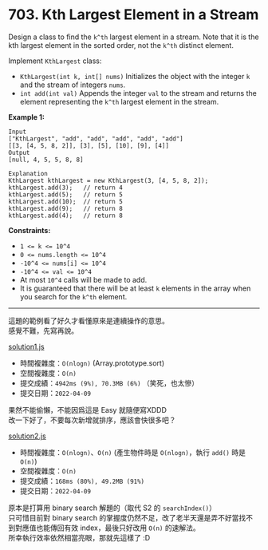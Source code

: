 # 703. Kth Largest Element in a Stream

Design a class to find the `k^th` largest element in a stream. Note that it is the kth largest element in the sorted order, not the `k^th` distinct element.

Implement `KthLargest` class:

* `KthLargest(int k, int[] nums)` Initializes the object with the integer `k` and the stream of integers `nums`.
* `int add(int val)` Appends the integer `val` to the stream and returns the element representing the `k^th` largest element in the stream.
 

**Example 1:**
```
Input
["KthLargest", "add", "add", "add", "add", "add"]
[[3, [4, 5, 8, 2]], [3], [5], [10], [9], [4]]
Output
[null, 4, 5, 5, 8, 8]

Explanation
KthLargest kthLargest = new KthLargest(3, [4, 5, 8, 2]);
kthLargest.add(3);   // return 4
kthLargest.add(5);   // return 5
kthLargest.add(10);  // return 5
kthLargest.add(9);   // return 8
kthLargest.add(4);   // return 8
```

**Constraints:**
* `1 <= k <= 10^4`
* `0 <= nums.length <= 10^4`
* `-10^4 <= nums[i] <= 10^4`
* `-10^4 <= val <= 10^4`
* At most `10^4` calls will be made to add.
* It is guaranteed that there will be at least `k` elements in the array when you search for the `k^th` element.


***
這題的範例看了好久才看懂原來是連續操作的意思。  
感覺不難，先寫再說。

[solution1.js](solution1.js)
* 時間複雜度：`O(nlogn)` (Array.prototype.sort)
* 空間複雜度：`O(n)`
* 提交成績：`4942ms (9%), 70.3MB (6%)` （笑死，也太慘）
* 提交日期：`2022-04-09`


果然不能偷懶，不能因爲這是 Easy 就隨便寫XDDD  
改一下好了，不要每次新增就排序，應該會快很多吧？

[solution2.js](solution2.js)
* 時間複雜度：`O(nlogn)`、`O(n)` (產生物件時是 `O(nlogn)`，執行 `add()` 時是 `O(n)`)
* 空間複雜度：`O(n)`
* 提交成績：`168ms (80%), 49.2MB (91%)` 
* 提交日期：`2022-04-09`


原本是打算用 binary search 解題的（取代 S2 的 `searchIndex()`）  
只可惜目前對 binary search 的掌握度仍然不足，改了老半天還是弄不好當找不到對應值也能傳回有效 index，最後只好改用 `O(n)` 的速解法。  
所幸執行效率依然相當亮眼，那就先這樣了 :D
